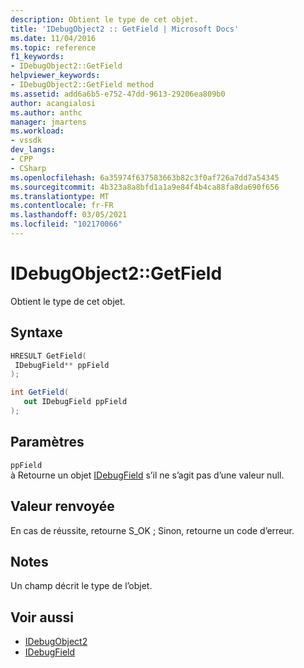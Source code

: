 ```yaml
---
description: Obtient le type de cet objet.
title: 'IDebugObject2 :: GetField | Microsoft Docs'
ms.date: 11/04/2016
ms.topic: reference
f1_keywords:
- IDebugObject2::GetField
helpviewer_keywords:
- IDebugObject2::GetField method
ms.assetid: add6a6b5-e752-47dd-9613-29206ea809b0
author: acangialosi
ms.author: anthc
manager: jmartens
ms.workload:
- vssdk
dev_langs:
- CPP
- CSharp
ms.openlocfilehash: 6a35974f637583663b82c3f0af726a7dd7a54345
ms.sourcegitcommit: 4b323a8a8bfd1a1a9e84f4b4ca88fa8da690f656
ms.translationtype: MT
ms.contentlocale: fr-FR
ms.lasthandoff: 03/05/2021
ms.locfileid: "102170066"
---
```

# <a name="idebugobject2getfield"></a>IDebugObject2::GetField
Obtient le type de cet objet.

## <a name="syntax"></a>Syntaxe

```cpp
HRESULT GetField(
 IDebugField** ppField
);
```

```csharp
int GetField(
   out IDebugField ppField
);
```

## <a name="parameters"></a>Paramètres
`ppField`\
à Retourne un objet [IDebugField](../../../extensibility/debugger/reference/idebugfield.md) s’il ne s’agit pas d’une valeur null.

## <a name="return-value"></a>Valeur renvoyée
 En cas de réussite, retourne S_OK ; Sinon, retourne un code d’erreur.

## <a name="remarks"></a>Notes
 Un champ décrit le type de l’objet.

## <a name="see-also"></a>Voir aussi
- [IDebugObject2](../../../extensibility/debugger/reference/idebugobject2.md)
- [IDebugField](../../../extensibility/debugger/reference/idebugfield.md)

